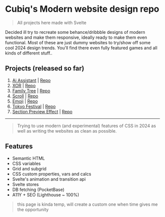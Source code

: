 # Cubiq's Modern website design repo

> All projects here made with Svelte

Decided ill try to recreate some behance/dribbble designs of modern websites and make them responsive, ideally ready to make them even functional. Most of these are just dummy websites to try/show off some cool 2024 design trends. You'll find there even fully featured games and all kinds of different stuff..

## Projects (released so far)

1. [Ai Assistant][l-ai-ass] | [Repo][r-ai-ass]
2. [XOR][l-xor] | [Repo][r-xor]
3. [Family Tree][l-tree] | [Repo][r-tree]
4. [Scroll][l-scroll] | [Repo][r-scroll]
5. [Emoji][l-emoji] | [Repo][r-emoji]
6. [Tokyo Festival][l-tokyo] | [Repo][r-tokyo]
7. [Section Preview Effect][l-threejs] | [Repo][r-threejs]

---

> Trying to use modern (and experimental) features of CSS in 2024 as well as writing the websites as clean as possible.

## Features
- Semantic HTML
- CSS variables
- Grid and subgrid
- CSS custom properties, vars and calcs
- Svelte's animation and transition api
- Svelte stores
- DB fetching (PocketBase)
- A11Y + SEO (Lighthouse ~ 100%)


> this page is kinda temp, will create a custom one when time gives me the opportunity

[l-ai-ass]: /ai-assistant "website concept"
[l-xor]: /xor "game concept"
[l-tree]: https://tree.cubiq.dev/ "family project"
[l-scroll]: /scroll "transition concept"
[l-emoji]: /emoji "interaction concept"
[l-tokyo]: /tokyo "website concept"
[l-threejs]: /threejs/demo1/ "effect concept"

[r-ai-ass]: https://github.com/TheCubiq/modernWebsiteDesign/tree/main/AiAssistant
[r-tree]: https://github.com/TheCubiq/family-tree-svelte
[r-xor]: https://github.com/TheCubiq/modernWebsiteDesign/tree/main/xor
[r-scroll]: https://github.com/TheCubiq/modernWebsiteDesign/tree/main/Paxoria
[r-emoji]: https://github.com/TheCubiq/modernWebsiteDesign/tree/main/Emojies
[r-tokyo]: https://github.com/TheCubiq/modernWebsiteDesign/tree/main/TokyoFestival
[r-threejs]: https://github.com/TheCubiq/modernWebsiteDesign/tree/main/ProjectPreviewThreeJS

